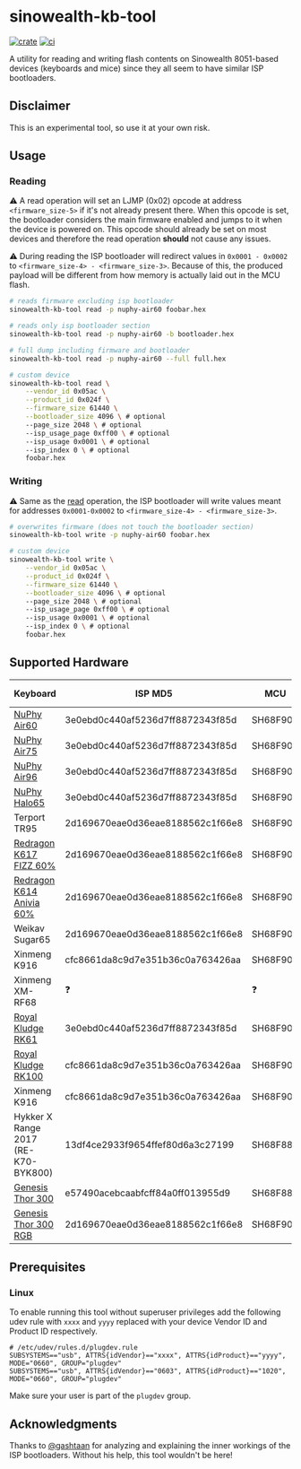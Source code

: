 # sinowealth-kb-tool

[![crate](https://img.shields.io/crates/v/sinowealth-kb-tool.svg)](https://crates.io/crates/sinowealth-kb-tool) [![ci](https://github.com/carlossless/sinowealth-kb-tool/actions/workflows/push.yml/badge.svg)](https://github.com/carlossless/sinowealth-kb-tool/actions/workflows/push.yml)

A utility for reading and writing flash contents on Sinowealth 8051-based devices (keyboards and mice) since they all seem to have similar ISP bootloaders.

## Disclaimer

This is an experimental tool, so use it at your own risk.

## Usage

### Reading

⚠️ A read operation will set an LJMP (0x02) opcode at address `<firmware_size-5>` if it's not already present there. When this opcode is set, the bootloader considers the main firmware enabled and jumps to it when the device is powered on. This opcode should already be set on most devices and therefore the read operation **should** not cause any issues.

⚠️ During reading the ISP bootloader will redirect values in `0x0001 - 0x0002` to `<firmware_size-4> - <firmware_size-3>`. Because of this, the produced payload will be different from how memory is actually laid out in the MCU flash.

```sh
# reads firmware excluding isp bootloader 
sinowealth-kb-tool read -p nuphy-air60 foobar.hex

# reads only isp bootloader section
sinowealth-kb-tool read -p nuphy-air60 -b bootloader.hex

# full dump including firmware and bootloader
sinowealth-kb-tool read -p nuphy-air60 --full full.hex

# custom device
sinowealth-kb-tool read \
    --vendor_id 0x05ac \
    --product_id 0x024f \
    --firmware_size 61440 \
    --bootloader_size 4096 \ # optional
    --page_size 2048 \ # optional
    --isp_usage_page 0xff00 \ # optional
    --isp_usage 0x0001 \ # optional
    --isp_index 0 \ # optional
    foobar.hex
```

### Writing

⚠️ Same as the [read](#reading) operation, the ISP bootloader will write values meant for addresses `0x0001-0x0002` to `<firmware_size-4> - <firmware_size-3>`. 

```sh
# overwrites firmware (does not touch the bootloader section)
sinowealth-kb-tool write -p nuphy-air60 foobar.hex

# custom device
sinowealth-kb-tool write \
    --vendor_id 0x05ac \
    --product_id 0x024f \
    --firmware_size 61440 \
    --bootloader_size 4096 \ # optional
    --page_size 2048 \ # optional
    --isp_usage_page 0xff00 \ # optional
    --isp_usage 0x0001 \ # optional
    --isp_index 0 \ # optional
    foobar.hex
```

## Supported Hardware

| Keyboard | ISP MD5 | MCU | MCU Label | Tested Read | Tested Write |
| -------- | ------- | --- | --------- | ----------- | ------------ |
| [NuPhy Air60](https://nuphy.com/products/air60) | 3e0ebd0c440af5236d7ff8872343f85d | SH68F90A | BYK916 | ✅ | ✅ |
| [NuPhy Air75](https://nuphy.com/products/air75) | 3e0ebd0c440af5236d7ff8872343f85d | SH68F90A | BYK916 | ✅ | ❓ |
| [NuPhy Air96](https://nuphy.com/products/air96-wireless-mechanical-keyboard) | 3e0ebd0c440af5236d7ff8872343f85d | SH68F90A | BYK916 | ✅ | ❓ |
| [NuPhy Halo65](https://nuphy.com/products/halo65) | 3e0ebd0c440af5236d7ff8872343f85d | SH68F90A | BYK916 | ✅ | ❓ |
| Terport TR95 | 2d169670eae0d36eae8188562c1f66e8 | SH68F90A | BYK916 | ✅ | ❓ |
| [Redragon K617 FIZZ 60%](https://www.redragonzone.com/collections/keyboard/products/redragon-k617-fizz-60-wired-rgb-gaming-keyboard-61-keys-compact-mechanical-keyboard) | 2d169670eae0d36eae8188562c1f66e8 | SH68F90A | BYK916 | ✅ | ❓ |
| [Redragon K614 Anivia 60%](https://www.redragonzone.com/products/redragon-k614-anivia-60-ultra-thin-wired-mechanical-keyboard) | 2d169670eae0d36eae8188562c1f66e8 | SH68F90A | BYK916 | ✅ | ✅ |
| Weikav Sugar65 | 2d169670eae0d36eae8188562c1f66e8 | SH68F90 | SH68F90S | ✅ | ❓ |
| Xinmeng K916 | cfc8661da8c9d7e351b36c0a763426aa | SH68F90 | ❓ | ✅ | ✅ |
| Xinmeng XM-RF68 | ❓ | ❓ | BYK901 | ✅ | ✅ |
| [Royal Kludge RK61](http://en.rkgaming.com/product/11/) | 3e0ebd0c440af5236d7ff8872343f85d | SH68F90? | BYK916 | ✅ | ✅ |
| [Royal Kludge RK100](http://en.rkgaming.com/product/14/) | cfc8661da8c9d7e351b36c0a763426aa | SH68F90? | BYK916 | ✅ | ❓ |
| Xinmeng K916 | cfc8661da8c9d7e351b36c0a763426aa | SH68F90 | ❓ | ✅ | ✅ |
| Hykker X Range 2017 (RE-K70-BYK800) | 13df4ce2933f9654ffef80d6a3c27199 | SH68F881 | BYK801 | ✅ | ❓ |
| [Genesis Thor 300](https://genesis-zone.com/product/thor-300-outemu-blue) | e57490acebcaabfcff84a0ff013955d9 | SH68F881 | SH68F881W | ✅ | ✅ |
| [Genesis Thor 300 RGB](https://genesis-zone.com/product/thor-300-rgb-brown) | 2d169670eae0d36eae8188562c1f66e8 | SH68F90 | SH68F90S | ✅ | ✅ |

## Prerequisites

### Linux

To enable running this tool without superuser privileges add the following udev rule with `xxxx` and `yyyy` replaced with your device Vendor ID and Product ID respectively.

```udev
# /etc/udev/rules.d/plugdev.rule
SUBSYSTEMS=="usb", ATTRS{idVendor}=="xxxx", ATTRS{idProduct}=="yyyy", MODE="0660", GROUP="plugdev"
SUBSYSTEMS=="usb", ATTRS{idVendor}=="0603", ATTRS{idProduct}=="1020", MODE="0660", GROUP="plugdev"
```

Make sure your user is part of the `plugdev` group.

## Acknowledgments

Thanks to [@gashtaan](https://github.com/gashtaan) for analyzing and explaining the inner workings of the ISP bootloaders. Without his help, this tool wouldn't be here!
